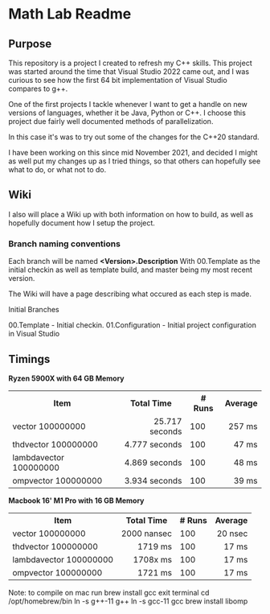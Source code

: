 # Math Lab Readme

## Purpose
This repository is a project I created to refresh my C++ skills.  This project was started around the time that Visual Studio 2022 came out, and I was curious to see how the first 64 bit implementation of Visual Studio compares to g++.

One of the first projects I tackle whenever I want to get a handle on new versions of languages, whether it be Java, Python or C++. I choose this project due fairly well documented methods of parallelization.

In this case it's was to try out some of the changes for the C++20 standard.

I have been working on this since mid November 2021, and decided I might as well put my changes up as I tried things, so that others can hopefully see what to do, or what not to do.

## Wiki

I also will place a Wiki up with both information on how to build, as well as hopefully document how I setup the project.

### Branch naming conventions

Each branch will be named **&lt;Version>.Description** With 00.Template as the initial checkin as well as template build, and master being my most recent version.

The Wiki will have a page describing what occured as each step is made.

Initial Branches

00.Template - Initial checkin.
01.Configuration - Initial project configuration in Visual Studio


## Timings

**Ryzen 5900X with 64 GB Memory**

<table>
<tr><th>Item</th><th>Total Time</th><th># Runs</th><th>Average</th></th>
<tr><td>vector 100000000</td><td style="text-align:right">25.717 seconds</td><td>100</td><td style="text-align:right">257 ms</td></tr>
<tr><td>thdvector 100000000</td><td style="text-align:right">4.777 seconds</td><td>100</td><td style="text-align:right">47 ms</td></tr>
<tr><td>lambdavector 100000000</td><td style="text-align:right">4.869 seconds</td><td>100</td><td style="text-align:right">48 ms</td></tr>
<td>ompvector 100000000</td><td style="text-align:right">3.934 seconds</td><td>100</td><td style="text-align:right">39 ms</td></tr>
</table>


**Macbook 16' M1 Pro with 16 GB Memory**

<table>
<tr><th>Item</th><th>Total Time</th><th># Runs</th><th>Average</th></th>
<tr><td>vector 100000000</td><td style="text-align:right">2000 nansec</td><td>100</td><td style="text-align:right">20 nsec</td></tr>
<tr><td>thdvector 100000000</td><td style="text-align:right">1719 ms</td><td>100</td><td style="text-align:right">17 ms</td></tr>
<tr><td>lambdavector 100000000</td><td style="text-align:right">1708x ms</td><td>100</td><td style="text-align:right">17 ms</td></tr>
<td>ompvector 100000000</td><td style="text-align:right">1721 ms</td><td>100</td><td style="text-align:right">17 ms</td></tr>
</table>

Note: to compile on mac run
brew install gcc
exit terminal
cd /opt/homebrew/bin
ln -s g++-11 g++
ln -s gcc-11 gcc
brew install libomp